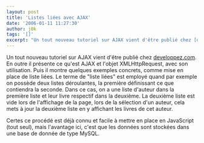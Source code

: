 ```yaml
---
layout: post
title: 'Listes liées avec AJAX'
date: '2006-01-11 11:27:30'
author: j0k
tags: '[]'
excerpt: "Un tout nouveau tutoriel sur AJAX vient d'être publié chez [developpez.com](http://siddh.developpez.com/articles/ajax/).     \nEn outre il présente ce qu'est AJAX et l'objet XMLHttpRequest, avec son utilisation. Puis il montre quelques exemples concrets, comme mise en place de liste liées.   Le terme de &quot;liste liées&quot; est employé quand par      …"
---
```


Un tout nouveau tutoriel sur AJAX vient d'être publié chez [developpez.com](http://siddh.developpez.com/articles/ajax/).
En outre il présente ce qu'est AJAX et l'objet XMLHttpRequest, avec son utilisation. Puis il montre quelques exemples concrets, comme mise en place de liste liées.   Le terme de &quot;liste liées&quot; est employé quand par exemple on possède deux listes déroulantes, la première définissant ce que contiendra la seconde. Dans ce cas, on a une liste d'auteur dans la première liste et leur livre respectif dans la deuxième. La deuxième liste est vide lors de l'affichage de la page, lors de la sélection d'un auteur, cela mets à jour la deuxième liste en y affichant les livres de cet auteur.

Certes ce procédé est déjà connu et facile à mettre en place en JavaScript (tout seul), mais l'avantage ici, c'est que les données sont stockées dans une base de donnée de type MySQL.
